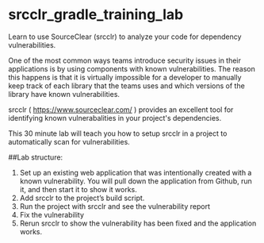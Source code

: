 # srcclr_gradle_training_lab
Learn to use SourceClear (srcclr) to analyze your code for dependency vulnerabilities.

One of the most common ways teams introduce security issues in their applications is by using components with known vulnerabilities.  The reason this happens is that it is virtually impossible for a developer to manually keep track of each library that the teams uses and which versions of the library have known vulnerabilities.  

srcclr ( https://www.sourceclear.com/ ) provides an excellent tool for identifying known vulnerabalities in your project's dependencies. 

This 30 minute lab will teach you how to setup srcclr in a project to automatically scan for vulnerabilities.

##Lab structure:
1. Set up an existing web application that was intentionally created with a known vulnerability.  You will pull down the application from Github, run it, and then start it to show it works.   
2. Add srcclr to the project’s build script.
3. Run the project with srcclr and see the vulnerability report
4. Fix the vulnerability 
5. Rerun srcclr to show the vulnerability has been fixed and the application works.
